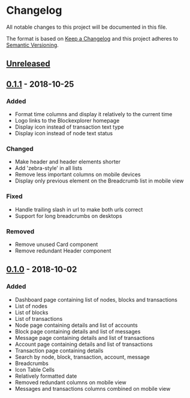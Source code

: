 # Changelog
All notable changes to this project will be documented in this file.

The format is based on [Keep a Changelog](https://keepachangelog.com/en/1.0.0/)
and this project adheres to [Semantic Versioning](https://semver.org/spec/v2.0.0.html).

## [Unreleased]

## [0.1.1] - 2018-10-25
### Added
- Format time columns and display it relatively to the current time
- Logo links to the Blockexplorer homepage
- Display icon instead of transaction text type
- Display icon instead of node text status

### Changed
- Make header and header elements shorter
- Add 'zebra-style' in all lists
- Remove less important columns on mobile devices
- Display only previous element on the Breadcrumb list in mobile view 

### Fixed
- Handle trailing slash in url to make both urls correct
- Support for long breadcrumbs on desktops 

### Removed
- Remove unused Card component
- Remove redundant Header component

## [0.1.0] - 2018-10-02
### Added
- Dashboard page containing list of nodes, blocks and transactions
- List of nodes
- List of blocks
- List of transactions
- Node page containing details and list of accounts
- Block page containing details and list of messages
- Message page containing details and list of transactions
- Account page containing details and list of transactions
- Transaction page containing details
- Search by node, block, transaction, account, message 
- Breadcrumbs
- Icon Table Cells
- Relatively formatted date
- Removed redundant columns on mobile view
- Messages and transactions columns combined on mobile view 

[Unreleased]: https://github.com/adshares/ads-operator-panel/compare/v0.1.1...HEAD

[0.1.1]: https://github.com/adshares/ads-operator/compare/v0.1.0...v0.1.1
[0.1.0]: https://github.com/adshares/ads-operator-panel/releases/tag/v0.1.0
